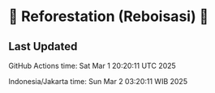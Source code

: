 
# 🌳 Reforestation (Reboisasi) 🌲

## Last Updated

GitHub Actions time: Sat Mar  1 20:20:11 UTC 2025

Indonesia/Jakarta time: Sun Mar  2 03:20:11 WIB 2025

